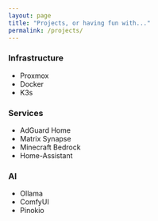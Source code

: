 ```yaml
---
layout: page
title: "Projects, or having fun with..."
permalink: /projects/
---
```


### Infrastructure

* Proxmox
* Docker
* K3s


### Services
* AdGuard Home
* Matrix Synapse
* Minecraft Bedrock
* Home-Assistant


### AI

* Ollama
* ComfyUI
* Pinokio
